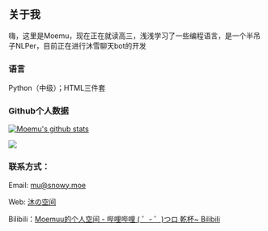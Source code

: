 ## 关于我

嗨，这里是Moemu，现在正在就读高三，浅浅学习了一些编程语言，是一个半吊子NLPer，目前正在进行沐雪聊天bot的开发


### 语言

Python（中级）；HTML三件套


### Github个人数据

[![Moemu's github stats](https://github-readme-stats.vercel.app/api?username=Moemu&show_icons=true&theme=tokyonight)](https://github.com/anuraghazra/github-readme-stats)

[![](https://github-readme-stats.vercel.app/api/top-langs/?username=Moemu&hide=html,JavaScript&theme=tokyonight)](https://github.com/anuraghazra/github-readme-stats)

### 联系方式：

Email: mu@snowy.moe

Web: [沐の空间](https://blog.snowy.moe/)

Bilibili：[Moemuu的个人空间 - 哔哩哔哩 ( ゜- ゜)つロ 乾杯~ Bilibili](https://space.bilibili.com/97020216)
